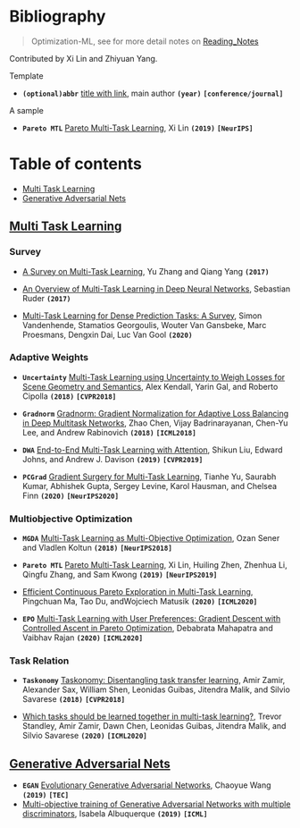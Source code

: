 # Bibliography

> Optimization-ML, see for more detail notes on [Reading_Notes](./Reading_Notes.md)

Contributed by Xi Lin and Zhiyuan Yang.



Template

- **`(optional)abbr`** [title with link](https://arxiv.org/), main author **`(year)`** **`[conference/journal]`**

A sample

- **`Pareto MTL`** [Pareto Multi-Task Learning](https://arxiv.org/abs/1912.12854), Xi Lin **`(2019)`** **`[NeurIPS]`**



# Table of contents

- [Multi Task Learning](#Multi-Task-Learning)
- [Generative Adversarial Nets](#Generative-Adversarial-Nets)





## [Multi Task Learning](#Table-of-contents)

### Survey
- [A Survey on Multi-Task Learning](https://arxiv.org/abs/1707.08114), Yu Zhang and Qiang Yang **`(2017)`**

- [An Overview of Multi-Task Learning in Deep Neural Networks](https://arxiv.org/abs/1706.05098), Sebastian Ruder **`(2017)`**

- [Multi-Task Learning for Dense Prediction Tasks: A Survey](https://arxiv.org/abs/2004.13379v2), Simon Vandenhende, Stamatios Georgoulis, Wouter Van Gansbeke, Marc Proesmans, Dengxin Dai, Luc Van Gool **`(2020)`**

### Adaptive Weights

- **`Uncertainty`** [Multi-Task Learning using Uncertainty to Weigh Losses for Scene Geometry and Semantics](https://openaccess.thecvf.com/content_cvpr_2018/papers/Kendall_Multi-Task_Learning_Using_CVPR_2018_paper.pdf), Alex Kendall, Yarin Gal, and Roberto Cipolla **`(2018)`** **`[CVPR2018]`**

- **`Gradnorm`** [Gradnorm: Gradient Normalization for Adaptive Loss Balancing in Deep Multitask Networks](http://proceedings.mlr.press/v80/chen18a/chen18a.pdf), Zhao Chen, Vijay Badrinarayanan, Chen-Yu Lee, and Andrew Rabinovich **`(2018)`** **`[ICML2018]`**

- **`DWA`** [End-to-End Multi-Task Learning with Attention](https://openaccess.thecvf.com/content_CVPR_2019/papers/Liu_End-To-End_Multi-Task_Learning_With_Attention_CVPR_2019_paper.pdf), Shikun Liu, Edward Johns, and Andrew J. Davison **`(2019)`** **`[CVPR2019]`**

- **`PCGrad`** [Gradient Surgery for Multi-Task Learning](https://arxiv.org/abs/2001.06782), Tianhe Yu, Saurabh Kumar, Abhishek Gupta, Sergey Levine, Karol Hausman, and Chelsea Finn **`(2020)`** **`[NeurIPS2020]`**


### Multiobjective Optimization
- **`MGDA`** [Multi-Task Learning as Multi-Objective Optimization](https://arxiv.org/abs/1810.04650), Ozan Sener and Vladlen Koltun **`(2018)`** **`[NeurIPS2018]`**

- **`Pareto MTL`** [Pareto Multi-Task Learning](https://arxiv.org/abs/1912.12854), Xi Lin, Huiling Zhen, Zhenhua Li, Qingfu Zhang, and Sam Kwong **`(2019)`** **`[NeurIPS2019]`**

- [Efficient Continuous Pareto Exploration in Multi-Task Learning](https://arxiv.org/abs/2006.16434), Pingchuan Ma, Tao Du, andWojciech Matusik **`(2020)`** **`[ICML2020]`**

- **`EPO`** [Multi-Task Learning with User Preferences: Gradient Descent with Controlled Ascent in Pareto Optimization](https://proceedings.icml.cc/static/paper_files/icml/2020/3635-Paper.pdf), Debabrata Mahapatra and Vaibhav Rajan **`(2020)`** **`[ICML2020]`**


### Task Relation
- **`Taskonomy`** [Taskonomy: Disentangling task transfer learning](https://arxiv.org/abs/1804.08328), Amir Zamir, Alexander Sax, William Shen, Leonidas Guibas, Jitendra Malik, and Silvio Savarese **`(2018)`** **`[CVPR2018]`**

- [Which tasks should be learned together in multi-task learning?](https://arxiv.org/abs/1905.07553), Trevor Standley, Amir Zamir, Dawn Chen, Leonidas Guibas, Jitendra Malik, and Silvio Savarese **`(2020)`** **`[ICML2020]`**


## [Generative Adversarial Nets](#Table-of-contents)
- **`EGAN`** [Evolutionary Generative Adversarial Networks](https://arxiv.org/abs/1803.00657), Chaoyue Wang **`(2019)`** **`[TEC]`**
- [Multi-objective training of Generative Adversarial Networks with multiple discriminators](https://arxiv.org/abs/1901.08680), Isabela Albuquerque **`(2019)`** **`[ICML]`**
